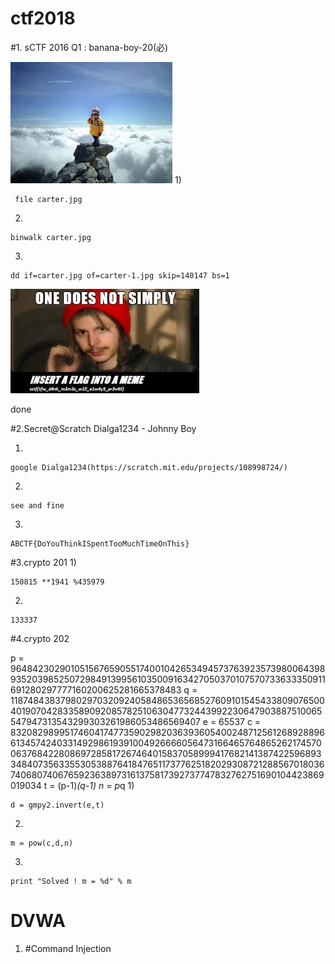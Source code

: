# ctf2018

#1.  sCTF 2016 Q1 : banana-boy-20(必)
 
 ![image](https://github.com/610099/ctf2018/blob/master/pic/carter.jpg)
 1)
```
 file carter.jpg
  ```
 2)
 ```
 binwalk carter.jpg
  ```
3)
  ```
  dd if=carter.jpg of=carter-1.jpg skip=140147 bs=1
  ```
  ![image](https://github.com/610099/ctf2018/blob/master/pic/carter-1.jpg)
   
   done
    

#2.Secret@Scratch Dialga1234 - Johnny Boy

1)
```
google Dialga1234(https://scratch.mit.edu/projects/108998724/)
```
2)
```
see and fine
```
3)
```
ABCTF{DoYouThinkISpentTooMuchTimeOnThis}
```


#3.crypto 201
1)
```
150815 **1941 %435979
```
2)
```
133337
```


#4.crypto 202

p =  9648423029010515676590551740010426534945737639235739800643989352039852507298491399561035009163427050370107570733633350911691280297777160200625281665378483
q =  11874843837980297032092405848653656852760910154543380907650040190704283358909208578251063047732443992230647903887510065547947313543299303261986053486569407
e =  65537
c =  83208298995174604174773590298203639360540024871256126892889661345742403314929861939100492666605647316646576486526217457006376842280869728581726746401583705899941768214138742259689334840735633553053887641847651173776251820293087212885670180367406807406765923638973161375817392737747832762751690104423869019034
t = (p-1)*(q-1)
n = p*q
1)
```
d = gmpy2.invert(e,t)
```
2)
```
m = pow(c,d,n)
```
3)
```
print "Solved ! m = %d" % m
```


# DVWA

1) #Command Injection



